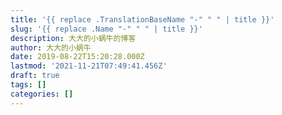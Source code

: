 ```yaml
---
title: '{{ replace .TranslationBaseName "-" " " | title }}'
slug: '{{ replace .Name "-" " " | title }}'
description: 大大的小蜗牛的博客
author: 大大的小蜗牛
date: 2019-08-22T15:20:28.000Z
lastmod: '2021-11-21T07:49:41.456Z'
draft: true
tags: []
categories: []
---
```


